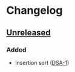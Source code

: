 # Changelog

## [Unreleased]

### Added

- Insertion sort ([DSA-1](https://github.com/isnullxbh/dsa))

[unreleased]: https://github.com/isnullxbh/dsa/compare/master...HEAD
